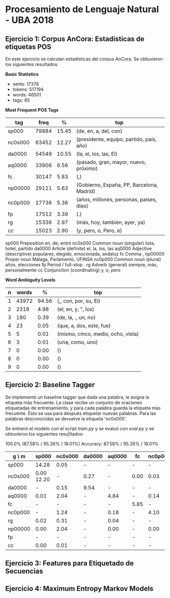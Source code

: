 Procesamiento de Lenguaje Natural - UBA 2018
============================================

Ejercicio 1: Corpus AnCora: Estadísticas de etiquetas POS
---------------------------------------------------------
En este ejercicio se calculan estadísticas del corpus AnCora. Se obtuvieron los siguientes resultados:

**Basic Statistics**
- sents: 17378
- tokens: 517194
- words: 46501
- tags: 85 

**Most Frequent POS Tags**

|tag	 |freq	|%     |top|
|---|---|---|---|
|sp000	 |79884	|15.45 |(de, en, a, del, con)|
|nc0s000 |63452	|12.27 |(presidente, equipo, partido, país, año)|
|da0000	 |54549	|10.55 |(la, el, los, las, El)|
|aq0000	 |33906	|6.56  |(pasado, gran, mayor, nuevo, próximo)|
|fc	 |30147	|5.83  |(,)|
|np00000 |29111	|5.63  |(Gobierno, España, PP, Barcelona, Madrid)||
|nc0p000 |27736	|5.36  |(años, millones, personas, países, días)
|fp	 |17512	|3.39  |(.)|
|rg	 |15336	|2.97  |(más, hoy, también, ayer, ya)|
|cc	 |15023	|2.90  |(y, pero, o, Pero, e)|

sp000	Preposition	en, de, entre
nc0s000	Common noun (singular)	lista, hotel, partido
da0000	Article (definite)	el, la, los, las
aq0000	Adjective (descriptive)	populares, elegido, emocionada, andaluz
fc      Comma	,
np00000	Proper noun	Málaga, Parlamento, UFINSA
nc0p000	Common noun (plural)	años, elecciones
fp	Period / full-stop	.
rg	Adverb (general)	siempre, más, personalmente
cc	Conjunction (coordinating)	y, o, pero

**Word Ambiguity Levels**

|n	|words	|%	|top|
|---|---|---|---|
|1	|43972	|94.56	|(,, con, por, su, El)|
|2	|2318	|4.98	|(el, en, y, ", los)|
|3	|180	|0.39	|(de, la, ., un, no)|
|4	|23	|0.05	|(que, a, dos, este, fue)|
|5	|5	|0.01	|(mismo, cinco, medio, ocho, vista)|
|6	|3	|0.01	|(una, como, uno)|
|7	|0	|0.00	|()|
|8	|0	|0.00	|()|
|9	|0	|0.00	|()|


Ejercicio 2: Baseline Tagger
----------------------------
Se implementó un baseline tagger que dada una palabra, le asigna la etiqueta más frecuente. La clase recibe un conjunto de oraciones etiquetadas de entrenamiento, y para cada palabra guarda la etiqueta más frecuente. Esto se usa para después etiquetar nuevas palabras. Para las palabras desconocidas se devuelve la etiqueta 'nc0s000'.

Se entrenó el modelo con el script *train.py* y se evaluó con *eval.py* y se obtuvieron los siguientes resu|ltados:

100.0% (87.58% / 95.26% / 18.01%)
Accuracy: 87.58% / 95.26% / 18.01%

|g \ m	|sp000	|nc0s000|da0000	|aq0000	|fc	|nc0p000|rg	|np00000|fp	|cc	|
|---	|---	|---	|---	|---	|---	|---	|---	|---	|---	|---	|
|sp000	|14.28	|0.05	|-	|-	|-	|-	|0.01	|-	|-	|-	|	
|nc0s000|0.00	12.20	|-	|0.27	|-	|0.00	|0.03	|0.00	|-	|0.00	|	
|da0000	|-	|0.15	|9.54	|-	|-	|-	|-	|-	|-	|-	|
|aq0000	|0.01	|2.04	|-	|4.84	|-	|0.14	|0.00	|-	|-	|-	|
|fc	|-	|-	|-	|-	|5.85	|-	|-	|-	|-	|-	|
|nc0p000|-	|1.24	|-	|0.18	|-	|4.10	|-	|-	|-	|-	|
|rg	|0.02	|0.31	|-	|0.04	|-	|-	|3.27	|-	|-	|0.02	|
|np00000|0.00	|2.04	|-	|0.00	|-	|0.00	|-	|1.52	|-	|0.00	|
|fp	|-	|-	|-	|-	|-	|-	|-	|-	|3.55	|-	|
|cc	|0.00	|0.01	|-	|-	|-	|-	|0.05	|0.00	|-	|3.34	|


Ejercicio 3: Features para Etiquetado de Secuencias
---------------------------------------------------

Ejercicio 4: Maximum Entropy Markov Models
------------------------------------------
